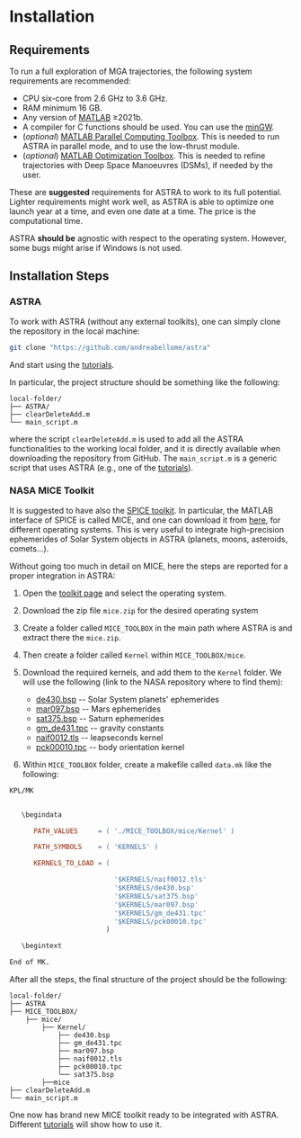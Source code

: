 # Installation

## Requirements

To run a full exploration of MGA trajectories, the following system requirements are recommended:

+ CPU six-core from 2.6 GHz to 3.6 GHz.
+ RAM minimum 16 GB.
+ Any version of <a href="https://it.mathworks.com/products/matlab.html" target="_blank">MATLAB</a> ≥2021b.
+ A compiler for C functions should be used. You can use the <a href="https://it.mathworks.com/matlabcentral/fileexchange/52848-matlab-support-for-mingw-w64-c-c-fortran-compiler" target="_blank">minGW</a>.
+ (*optional*) <a href="https://it.mathworks.com/products/parallel-computing.html" target="_blank">MATLAB Parallel Computing Toolbox</a>. This is needed to run ASTRA in parallel mode, and to use the low-thrust module.
+ (*optional*) <a href="https://it.mathworks.com/products/optimization.html" target="_blank">MATLAB Optimization Toolbox</a>. This is needed to refine trajectories with Deep Space Manoeuvres (DSMs), if needed by the user.

These are **suggested** requirements for ASTRA to work to its full potential. Lighter requirements might work well, as ASTRA is able to optimize one launch year at a time, and even one date at a time. The price is the computational time. 

ASTRA **should be** agnostic with respect to the operating system. However, some bugs might arise if Windows is not used.

## Installation Steps

### ASTRA

To work with ASTRA (without any external toolkits), one can simply clone the repository in the local machine:

```bash
git clone "https://github.com/andreabellome/astra"
```

And start using the [tutorials](./usage.md).

In particular, the project structure should be something like the following:

```pgsql
local-folder/
├── ASTRA/
├── clearDeleteAdd.m
└── main_script.m
```

where the script ```clearDeleteAdd.m``` is used to add all the ASTRA functionalities to the working local folder, and it is directly available when downloading the repository from GitHub. The ```main_script.m``` is a generic script that uses ASTRA (e.g., one of the [tutorials](./usage.md)).

### NASA MICE Toolkit

It is suggested to have also the <a href="https://naif.jpl.nasa.gov/naif/toolkit.html" target="_blank">SPICE toolkit</a>. In particular, the MATLAB interface of SPICE is called MICE, and one can download it from <a href="https://naif.jpl.nasa.gov/naif/toolkit_MATLAB.html" target="_blank">here</a>, for different operating systems. This is very useful to integrate high-precision ephemerides of Solar System objects in ASTRA (planets, moons, asteroids, comets...).

Without going too much in detail on MICE, here the steps are reported for a proper integration in ASTRA:

1. Open the <a href="https://naif.jpl.nasa.gov/naif/toolkit_MATLAB.html" target="_blank">toolkit page</a> and select the operating system.
2. Download the zip file ```mice.zip``` for the desired operating system
3. Create a folder called ```MICE_TOOLBOX``` in the main path where ASTRA is and extract there the ```mice.zip```.
4. Then create a folder called ```Kernel``` within ```MICE_TOOLBOX/mice```.
5. Download the required kernels, and add them to the ```Kernel``` folder. We will use the following (link to the NASA repository where to find them):
    <ul>
    <li><a href="https://naif.jpl.nasa.gov/pub/naif/generic_kernels/spk/planets/" target="_blank">de430.bsp</a> -- Solar System planets' ephemerides</li>
    <li><a href="https://naif.jpl.nasa.gov/pub/naif/generic_kernels/spk/satellites/" target="_blank">mar097.bsp</a> -- Mars ephemerides</li>
    <li><a href="https://naif.jpl.nasa.gov/pub/naif/generic_kernels/spk/satellites/a_old_versions/" target="_blank">sat375.bsp</a> -- Saturn ephemerides</li>
    <li><a href="https://naif.jpl.nasa.gov/pub/naif/generic_kernels/pck/" target="_blank">gm_de431.tpc</a> -- gravity constants</li>
    <li><a href="https://naif.jpl.nasa.gov/pub/naif/generic_kernels/lsk/" target="_blank">naif0012.tls</a> -- leapseconds kernel</li>
    <li><a href="https://naif.jpl.nasa.gov/pub/naif/generic_kernels/pck/" target="_blank">pck00010.tpc</a> -- body orientation kernel</li>
    </ul>

6. Within ```MICE_TOOLBOX``` folder, create a makefile called ```data.mk``` like the following:

```makefile
KPL/MK


   \begindata

      PATH_VALUES     = ( './MICE_TOOLBOX/mice/Kernel' )

      PATH_SYMBOLS    = ( 'KERNELS' )

      KERNELS_TO_LOAD = (

                          '$KERNELS/naif0012.tls'
			              '$KERNELS/de430.bsp'
                          '$KERNELS/sat375.bsp'
                          '$KERNELS/mar097.bsp'
                          '$KERNELS/gm_de431.tpc'
                          '$KERNELS/pck00010.tpc'
                        )

   \begintext

End of MK.
```

After all the steps, the final structure of the project should be the following:

```pgsql
local-folder/
├── ASTRA
├── MICE_TOOLBOX/
    ├── mice/
        ├── Kernel/
            ├── de430.bsp
            ├── gm_de431.tpc
            ├── mar097.bsp
            ├── naif0012.tls
            ├── pck00010.tpc
            └── sat375.bsp
        ├──mice
├── clearDeleteAdd.m
└── main_script.m
```

One now has brand new MICE toolkit ready to be integrated with ASTRA. Different [tutorials]() will show how to use it.

